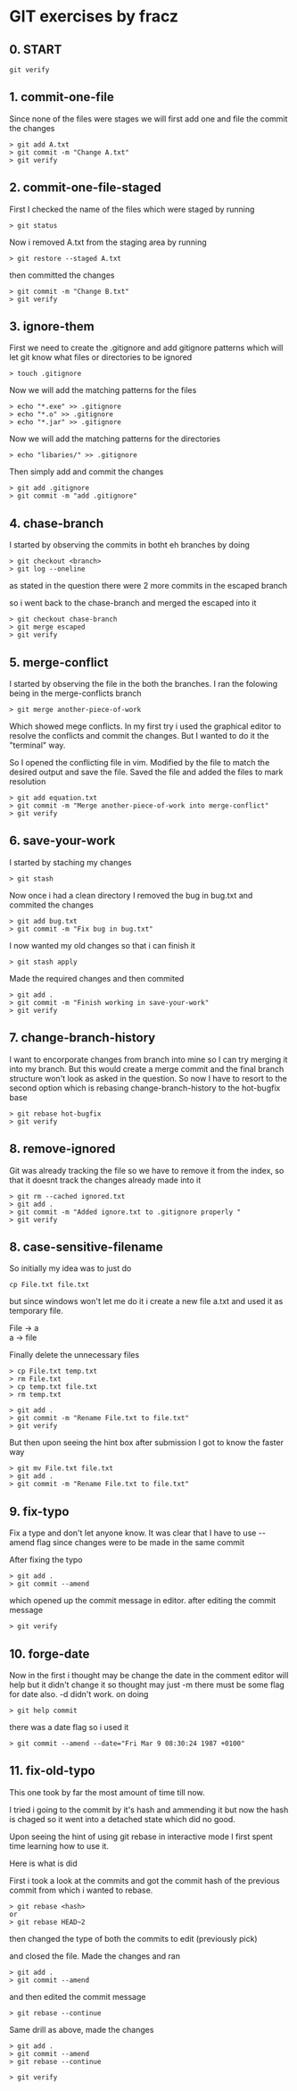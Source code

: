 # GIT exercises by fracz

## 0. START
```
git verify
```
## 1. commit-one-file
Since none of the files were stages we will first add one and file the commit the changes
```
> git add A.txt
> git commit -m "Change A.txt"
> git verify
```
## 2. commit-one-file-staged
First I checked the name of the files which were staged by running
```
> git status
```
Now i removed A.txt from the staging area by running
```
> git restore --staged A.txt
```
then committed the changes
```
> git commit -m "Change B.txt"
> git verify
```

## 3. ignore-them
First we need to create the .gitignore and add gitignore patterns which will let git know what files or directories to be ignored
```
> touch .gitignore
```
Now we will add the matching patterns for the files
```
> echo "*.exe" >> .gitignore
> echo "*.o" >> .gitignore
> echo "*.jar" >> .gitignore
```
Now we will add the matching patterns for the directories
```
> echo "libaries/" >> .gitignore
```
Then simply add and commit the changes
```
> git add .gitignore
> git commit -m "add .gitignore"
```

## 4. chase-branch
I started by observing the commits in botht eh branches by doing
```
> git checkout <branch> 
> git log --oneline
```
as stated in the question there were 2 more commits in the escaped branch

so i went back to the chase-branch and merged the escaped into it
```
> git checkout chase-branch
> git merge escaped
> git verify
```
## 5. merge-conflict
I started by observing the file in the both the branches.
I ran the folowing being in the merge-conflicts branch
```
> git merge another-piece-of-work 
```
Which showed mege conflicts. In my first try i used the graphical editor to resolve the conflicts and commit the changes. But I wanted to do it the "terminal" way.

So I opened the conflicting file in vim. Modified by the file to match the desired output and save the file. Saved the file and added the files to mark resolution 
```
> git add equation.txt
> git commit -m "Merge another-piece-of-work into merge-conflict"
> git verify
```

## 6. save-your-work
I started by staching my changes
```
> git stash
```
Now once i had a clean directory
I removed the bug in bug.txt and commited the changes
```
> git add bug.txt
> git commit -m "Fix bug in bug.txt"
```
I now wanted my old changes so that i can finish it
```
> git stash apply
```
Made the required changes and then commited
```
> git add .
> git commit -m "Finish working in save-your-work"
> git verify
```

## 7. change-branch-history
I want to encorporate changes from branch into mine so I can try merging it into my branch. But this would create a merge commit and the final branch structure won't look as asked in the question. 
So now I have to resort to the second option which is rebasing change-branch-history to the hot-bugfix base 
```
> git rebase hot-bugfix
> git verify
```

## 8. remove-ignored
Git was already tracking the file so we have to remove it from the index, so that it doesnt track the changes already made into it

```
> git rm --cached ignored.txt
> git add .
> git commit -m "Added ignore.txt to .gitignore properly "
> git verify
```

## 8. case-sensitive-filename
So initially my idea was to just do 
```
cp File.txt file.txt
```

but since windows won't let me do it i create a new file a.txt and used it as temporary file.

File -> a \
a -> file 

Finally delete the unnecessary files
```
> cp File.txt temp.txt
> rm File.txt
> cp temp.txt file.txt
> rm temp.txt

> git add .
> git commit -m "Rename File.txt to file.txt"
> git verify
```

But then upon seeing the hint box after submission I got to know the faster way

```
> git mv File.txt file.txt
> git add .
> git commit -m "Rename File.txt to file.txt"
```

## 9. fix-typo
Fix a type and don't let anyone know. 
It was clear that I have to use --amend flag since changes were to be made in the same commit

After fixing the typo
```
> git add .
> git commit --amend
```
which opened up the commit message in editor. after editing the commit message 
```
> git verify
```

## 10. forge-date
Now in the first i thought may be change the date in the comment editor will help but it didn't change it so thought may just -m there must be some flag for date also. 
-d didn't work. 
on doing 
```
> git help commit
```
there was a date flag so i used it
```
> git commit --amend --date="Fri Mar 9 08:30:24 1987 +0100"
```

## 11. fix-old-typo
This one took by far the most amount of time till now.

I tried i going to the commit by it's hash and ammending it but now the hash is chaged so it went into a detached state which did no good. 

Upon seeing the hint of using git rebase in interactive mode I first spent time learning how to use it. 

Here is what is did

First i took a look at the commits and got the commit hash of the previous commit from which i wanted to rebase.

```
> git rebase <hash>
or
> git rebase HEAD~2
```
then changed the type of both the commits to edit (previously pick)

and closed the file. 
Made the changes and ran
```
> git add .
> git commit --amend
```
and then edited the commit message
```
> git rebase --continue
```
Same drill as above, made the changes 
```
> git add .
> git commit --amend
> git rebase --continue

> git verify
```
